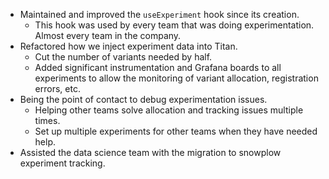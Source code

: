 - Maintained and improved the `useExperiment` hook since its creation.
	- This hook was used by every team that was doing experimentation. Almost every team in the company.
- Refactored how we inject experiment data into Titan.
	- Cut the number of variants needed by half.
	- Added significant instrumentation and Grafana boards to all experiments to allow the monitoring of variant allocation, registration errors, etc.
- Being the point of contact to debug experimentation issues.
	- Helping other teams solve allocation and tracking issues multiple times.
	- Set up multiple experiments for other teams when they have needed help.
- Assisted the data science team with the migration to snowplow experiment tracking.